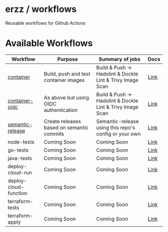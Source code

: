 # erzz / workflows

Reusable workflows for Github Actions

# Available Workflows

| Workflow                                                | Purpose                                   | Summary of jobs                                           | Docs                             |
| ---------------------                                   | ----------------------------------------- | --------------------------------------------------------- | -------------------------------- |
| [container](/.github/workflows/container.yml)           | Build, push and test container images     | Build & Push -> Hadolint & Dockle Lint & Trivy Image Scan | [Link](docs/container.md)        |
| [container-oidc](/.github/workflows/container-oidc.yml) | As above but using OIDC authentication    | Build & Push -> Hadolint & Dockle Lint & Trivy Image Scan | [Link](docs/container.md)        |
| [semantic-release](/.github/workflows/release.yml)      | Create releases based on semantic commits | Semantic-release using this repo's config or your own     | [Link](docs/semantic-release.md) |
| node-tests                                              | Coming Soon                               | Coming Soon                                               | [Link](docs/container.md)        |
| go-tests                                                | Coming Soon                               | Coming Soon                                               | [Link](docs/container.md)        |
| java-tests                                              | Coming Soon                               | Coming Soon                                               | [Link](docs/container.md)        |
| deploy-cloud-run                                        | Coming Soon                               | Coming Soon                                               | [Link](docs/container.md)        |
| deploy-cloud-function                                   | Coming Soon                               | Coming Soon                                               | [Link](docs/container.md)        |
| terraform-tests                                         | Coming Soon                               | Coming Soon                                               | [Link](docs/container.md)        |
| terraform-apply                                         | Coming Soon                               | Coming Soon                                               | [Link](docs/container.md)        |
